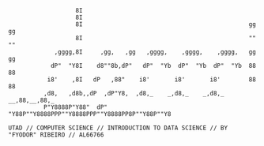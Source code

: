                        8I                                                         
                       8I                                                         
                       8I                                               gg    gg  
                       8I                                               ""    ""  
                 ,gggg,8I     ,gg,   ,gg   ,gggg,    ,gggg,    ,gggg,   gg    gg  
                dP"  "Y8I    d8""8b,dP"   dP"  "Yb  dP"  "Yb  dP"  "Yb  88    88  
               i8'    ,8I   dP   ,88"    i8'       i8'       i8'        88    88  
              ,d8,   ,d8b,,dP  ,dP"Y8,  ,d8,_    _,d8,_    _,d8,_    __,88,__,88,_
              P"Y8888P"Y88"  dP"   "Y88P""Y8888PPP""Y8888PPP""Y8888PP8P""Y88P""Y8 
                                                                
    UTAD // COMPUTER SCIENCE // INTRODUCTION TO DATA SCIENCE // BY "FYODOR" RIBEIRO // AL66766 
